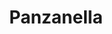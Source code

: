 ---
index: 42
title: Panzanella
slugify: panzanella
product: tomato
book: The River Café cookbook
page: 160
dish: aside
---